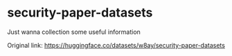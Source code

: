 # security-paper-datasets
Just wanna collection some useful information

Original link: https://huggingface.co/datasets/w8ay/security-paper-datasets

